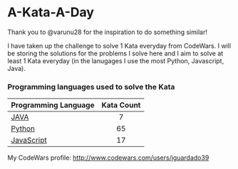 # A-Kata-A-Day

Thank you to @varunu28 for the inspiration to do something similar!

I have taken up the challenge to solve 1 Kata everyday from CodeWars. I will be storing the solutions for the problems I solve here and I aim to solve at least 1 Kata everyday (in the lanugages I use the most Python, Javascript, Java).

### Programming languages used to solve the Kata


|    Programming Language  |    Kata Count  | 
|----------|:-------------:|
| [JAVA](https://github.com/jguardado39/A-Kata-A-Day/tree/master/Java) | 7 | 
| [Python](https://github.com/jguardado39/A-Kata-A-Day/tree/master/Python) | 65 | 
| [JavaScript](https://github.com/jguardado39/A-Kata-A-Day/tree/master/JavaScript) | 17 | 

My CodeWars profile: http://www.codewars.com/users/jguardado39
